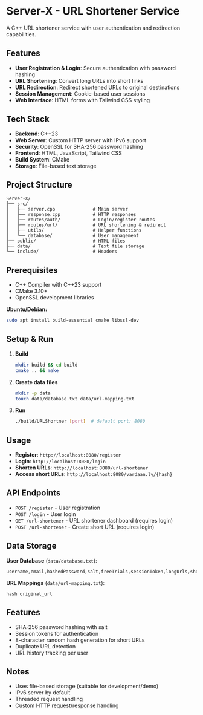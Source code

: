 # Server-X - URL Shortener Service

A C++ URL shortener service with user authentication and redirection capabilities.

## Features

- **User Registration & Login**: Secure authentication with password hashing
- **URL Shortening**: Convert long URLs into short links
- **URL Redirection**: Redirect shortened URLs to original destinations
- **Session Management**: Cookie-based user sessions
- **Web Interface**: HTML forms with Tailwind CSS styling

## Tech Stack

- **Backend**: C++23
- **Web Server**: Custom HTTP server with IPv6 support
- **Security**: OpenSSL for SHA-256 password hashing
- **Frontend**: HTML, JavaScript, Tailwind CSS
- **Build System**: CMake
- **Storage**: File-based text storage

## Project Structure

```
Server-X/
├── src/
│   ├── server.cpp              # Main server
│   ├── response.cpp            # HTTP responses
│   ├── routes/auth/            # Login/register routes
│   ├── routes/url/             # URL shortening & redirect
│   ├── utils/                  # Helper functions
│   └── database/               # User management
├── public/                     # HTML files
├── data/                       # Text file storage
└── include/                    # Headers
```

## Prerequisites

- C++ Compiler with C++23 support
- CMake 3.10+
- OpenSSL development libraries

**Ubuntu/Debian:**
```bash
sudo apt install build-essential cmake libssl-dev
```

## Setup & Run

1. **Build**
   ```bash
   mkdir build && cd build
   cmake .. && make
   ```

2. **Create data files**
   ```bash
   mkdir -p data
   touch data/database.txt data/url-mapping.txt
   ```

3. **Run**
   ```bash
   ./build/URLShortner [port]  # default port: 8080
   ```

## Usage

- **Register**: `http://localhost:8080/register`
- **Login**: `http://localhost:8080/login`
- **Shorten URLs**: `http://localhost:8080/url-shortener`
- **Access short URLs**: `http://localhost:8080/vardaan.ly/{hash}`

## API Endpoints

- `POST /register` - User registration
- `POST /login` - User login
- `GET /url-shortener` - URL shortener dashboard (requires login)
- `POST /url-shortener` - Create short URL (requires login)

## Data Storage

**User Database** (`data/database.txt`):
```
username,email,hashedPassword,salt,freeTrials,sessionToken,longUrls,shortUrls
```

**URL Mappings** (`data/url-mapping.txt`):
```
hash original_url
```

## Features

- SHA-256 password hashing with salt
- Session tokens for authentication
- 8-character random hash generation for short URLs
- Duplicate URL detection
- URL history tracking per user

## Notes

- Uses file-based storage (suitable for development/demo)
- IPv6 server by default
- Threaded request handling
- Custom HTTP request/response handling
